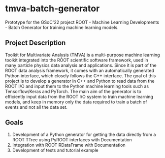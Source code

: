 # tmva-batch-generator
Prototype for the GSoC'22 project ROOT - Machine Learning Developments - Batch Generator for training machine learning models.


## Project Description 
Toolkit for Multivariate Analysis (TMVA) is a multi-purpose machine learning toolkit integrated into the ROOT scientific software framework, used in many particle physics data analysis and applications. Since it is part of the ROOT data analysis framework, it comes with an automatically generated Python interface, which closely follows the C++ interface. The goal of this project is to develop a generator in C++ and Python to read data from the ROOT I/O and input them to the Python machine learning tools such as Tensorflow/Keras and PyTorch. The main aim of the generator is to efficiently input data from the ROOT I/O system to train machine learning models, and keep in memory only the data required to train a batch of events and not all the data set. 

## Goals 
1. Development of a Python generator for getting the data directly from a ROOT TTree using PyROOT interfaces with Documentation 
2. Integration with ROOT RDataFrame with Documentation 
3. Development of tests and tutorial example

